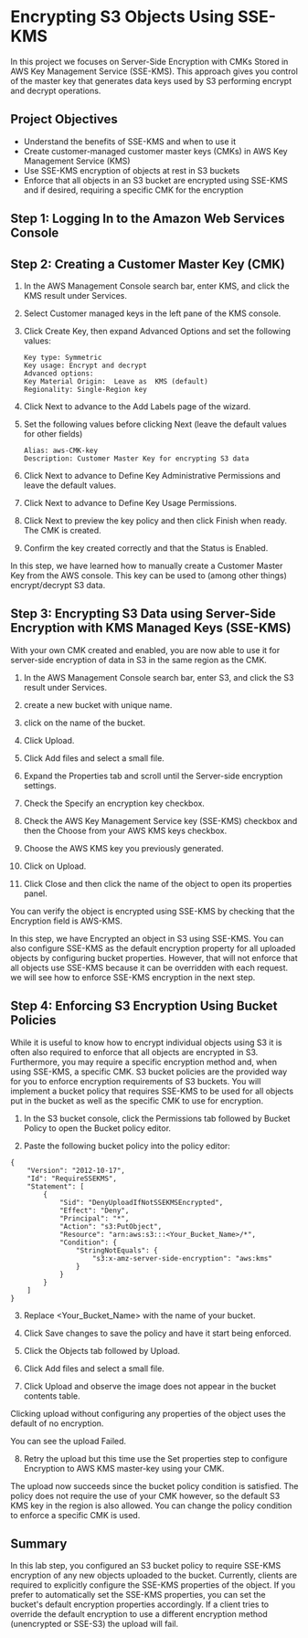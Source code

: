 # Encrypting S3 Objects Using SSE-KMS
In this project we focuses on Server-Side Encryption with CMKs Stored in AWS Key Management Service (SSE-KMS). This approach gives you control of the master key that generates data keys used by S3  performing encrypt and decrypt operations. 

## Project Objectives
* Understand the benefits of SSE-KMS and when to use it
* Create customer-managed customer master keys (CMKs) in AWS Key Management Service (KMS)
* Use SSE-KMS encryption of objects at rest in S3 buckets
* Enforce that all objects in an S3 bucket are encrypted using SSE-KMS and if desired, requiring a specific CMK for the encryption

## Step 1: Logging In to the Amazon Web Services Console

## Step 2: Creating a Customer Master Key (CMK)

1. In the AWS Management Console search bar, enter KMS, and click the KMS result under Services.

2. Select Customer managed keys in the left pane of the KMS console.

3. Click Create Key, then expand Advanced Options and set the following values:
    ```
    Key type: Symmetric
    Key usage: Encrypt and decrypt
    Advanced options:
    Key Material Origin:  Leave as  KMS (default)
    Regionality: Single-Region key

    ```

4. Click Next to advance to the Add Labels page of the wizard.

5. Set the following values before clicking Next (leave the default values for other fields)
    ```
    Alias: aws-CMK-key
    Description: Customer Master Key for encrypting S3 data

    ```
6. Click Next to advance to Define Key Administrative Permissions and leave the default values.

7. Click Next to advance to Define Key Usage Permissions.

8. Click Next to preview the key policy and then click Finish when ready.  
The CMK is created.

9. Confirm the key created correctly and that the Status is Enabled.

In this step, we have learned how to manually create a Customer Master Key from the AWS console. This key can be used to (among other things) encrypt/decrypt S3 data. 

## Step 3: Encrypting S3 Data using Server-Side Encryption with KMS Managed Keys (SSE-KMS)

With your own CMK created and enabled, you are now able to use it for server-side encryption of data in S3 in the same region as the CMK. 

1. In the AWS Management Console search bar, enter S3, and click the S3 result under Services.

2. create a new bucket with unique name.

3. click on the name of the bucket.

4. Click Upload.

5. Click Add files and select a small file.

6. Expand the Properties tab and scroll until the Server-side encryption settings.

7. Check the Specify an encryption key checkbox. 

8. Check the AWS Key Management Service key (SSE-KMS) checkbox and then the Choose from your AWS KMS keys checkbox.

9. Choose the AWS KMS key you previously generated.

10. Click on Upload.

11. Click Close and then click the name of the object to open its properties panel.

You can verify the object is encrypted using SSE-KMS by checking that the Encryption field is AWS-KMS.

In this step, we have Encrypted an object in S3 using SSE-KMS. You can also configure SSE-KMS as the default encryption property for all uploaded objects by configuring bucket properties. However, that will not enforce that all objects use SSE-KMS because it can be overridden with each request. we will see how to enforce SSE-KMS encryption in the next step.

## Step 4: Enforcing S3 Encryption Using Bucket Policies

While it is useful to know how to encrypt individual objects using S3 it is often also required to enforce that all objects are encrypted in S3. Furthermore, you may require a specific encryption method and, when using SSE-KMS, a specific CMK. S3 bucket policies are the provided way for you to enforce encryption requirements of S3 buckets. You will implement a bucket policy that requires SSE-KMS to be used for all objects put in the bucket as well as the specific CMK to use for encryption.

1. In the S3 bucket console, click the Permissions tab followed by Bucket Policy to open the Bucket policy editor.

2. Paste the following bucket policy into the policy editor:
```
{
    "Version": "2012-10-17",
    "Id": "RequireSSEKMS",
    "Statement": [
        {
            "Sid": "DenyUploadIfNotSSEKMSEncrypted",
            "Effect": "Deny",
            "Principal": "*",
            "Action": "s3:PutObject",
            "Resource": "arn:aws:s3:::<Your_Bucket_Name>/*",
            "Condition": {
                "StringNotEquals": {
                    "s3:x-amz-server-side-encryption": "aws:kms"
                }
            }
        }
    ]
}
```

3. Replace <Your_Bucket_Name> with the name of your bucket.

4. Click Save changes to save the policy and have it start being enforced.

5. Click the Objects tab followed by Upload.

6. Click Add files and select a small file.

7. Click Upload and observe the image does not appear in the bucket contents table.

Clicking upload without configuring any properties of the object uses the default of no encryption.

You can see the upload Failed. 

8. Retry the upload but this time use the Set properties step to configure Encryption to AWS KMS master-key using your CMK.

The upload now succeeds since the bucket policy condition is satisfied.
The policy does not require the use of your CMK however, so the default S3 KMS key in the region is also allowed. You can change the policy condition to enforce a specific CMK is used.

## Summary
In this lab step, you configured an S3 bucket policy to require SSE-KMS encryption of any new objects uploaded to the bucket. Currently, clients are required to explicitly configure the SSE-KMS properties of the object. If you prefer to automatically set the SSE-KMS properties, you can set the bucket's default encryption properties accordingly. If a client tries to override the default encryption to use a different encryption method (unencrypted or SSE-S3) the upload will fail.

